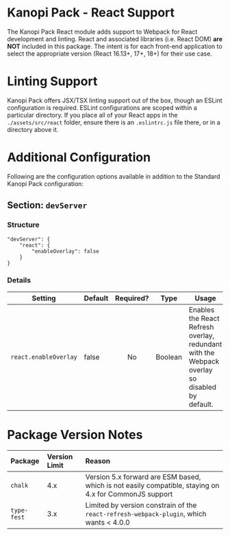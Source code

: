 Kanopi Pack - React Support
======

The Kanopi Pack React module adds support to Webpack for React development and linting. React and associated libraries (i.e. React DOM) **are NOT** included in this package. The intent is for each front-end application to select the appropriate version (React 16.13+, 17+, 18+) for their use case.

# Linting Support

Kanopi Pack offers JSX/TSX linting support out of the box, though an ESLint configuration is required. ESLint configurations are scoped within a particular directory. If you place all of your React apps in the `./assets/src/react` folder, ensure there is an `.eslintrc.js` file there, or in a directory above it. 

# Additional Configuration

Following are the configuration options available in addition to the Standard Kanopi Pack configuration:

## Section: `devServer`

### Structure

    "devServer": {
        "react": {
            "enableOverlay": false
        }
    }


### Details

| Setting | Default | Required? | Type | Usage |
|---------|---------|:---------:|------|-------|
| `react.enableOverlay` | false | No | Boolean | Enables the React Refresh overlay, redundant with the Webpack overlay so disabled by default. |


# Package Version Notes

| Package | Version Limit | Reason |
|:----|:----|:---|
| `chalk` | 4.x | Version 5.x forward are ESM based, which is not easily compatible, staying on 4.x for CommonJS support |
| `type-fest` | 3.x | Limited by version constrain of the `react-refresh-webpack-plugin`, which wants < 4.0.0 |
